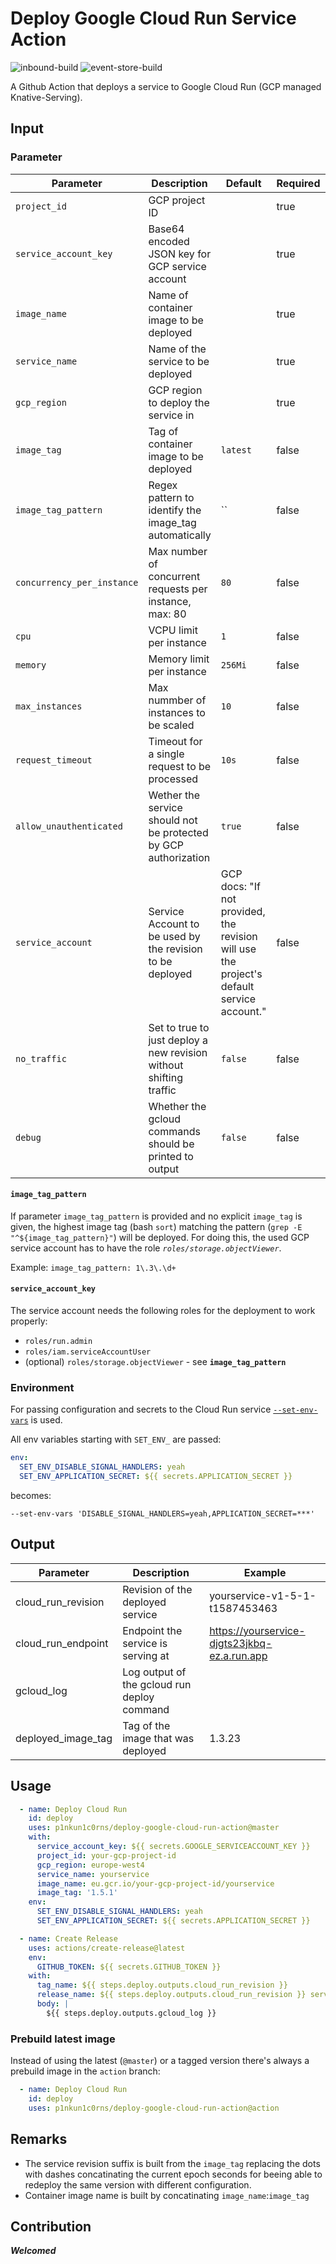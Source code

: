 # Deploy Google Cloud Run Service Action

![inbound-build](https://github.com/p1nkun1c0rns/deploy-google-cloud-run-action/workflows/Pre-Build%20Image/badge.svg)
![event-store-build](https://github.com/p1nkun1c0rns/deploy-google-cloud-run-action/workflows/Test/badge.svg)

A Github Action that deploys a service to Google Cloud Run (GCP managed Knative-Serving).

## Input

### Parameter

| Parameter | Description | Default | Required | Reference |
|---|---|---|---|---|
| `project_id` | GCP project ID |  | true | [gcloud](https://cloud.google.com/sdk/gcloud/reference#--project) |
| `service_account_key` | Base64 encoded JSON key for GCP service account |  | true | [gcloud auth](https://cloud.google.com/sdk/gcloud/reference/auth/activate-service-account#--key-file) |
| `image_name` | Name of container image to be deployed |  | true | [gcloud run deploy](https://cloud.google.com/sdk/gcloud/reference/run/deploy#--image) |
| `service_name` | Name of the service to be deployed |  | true | [gcloud run deploy](https://cloud.google.com/sdk/gcloud/reference/run/deploy#SERVICE) |
| `gcp_region` | GCP region to deploy the service in |  | true | [gcloud run deploy](https://cloud.google.com/sdk/gcloud/reference/run/deploy#--region) |
| `image_tag` | Tag of container image to be deployed | `latest` | false | [gcloud run deploy](https://cloud.google.com/sdk/gcloud/reference/run/deploy#--image) |
| `image_tag_pattern` | Regex pattern to identify the image_tag automatically | `` | false | [see below](https://github.com/p1nkun1c0rns/deploy-google-cloud-run-action#image_tag_pattern) |
| `concurrency_per_instance` | Max number of concurrent requests per instance, max: 80 | `80` | false | [gcloud run deploy](https://cloud.google.com/sdk/gcloud/reference/run/deploy#--concurrency) |
| `cpu` | VCPU limit per instance | `1` | false | [gcloud run deploy](https://cloud.google.com/sdk/gcloud/reference/run/deploy#--cpu) |
| `memory` | Memory limit per instance | `256Mi` | false | [gcloud run deploy](https://cloud.google.com/sdk/gcloud/reference/run/deploy#--memory) |
| `max_instances` | Max nummber of instances to be scaled | `10` | false | [gcloud run deploy](https://cloud.google.com/sdk/gcloud/reference/run/deploy#--max-instances) |
| `request_timeout` | Timeout for a single request to be processed | `10s` | false | [gcloud run deploy](https://cloud.google.com/sdk/gcloud/reference/run/deploy#--timeout) |
| `allow_unauthenticated` | Wether the service should not be protected by GCP authorization | `true` | false | [gcloud run deploy](https://cloud.google.com/sdk/gcloud/reference/run/deploy) |
| `service_account` | Service Account to be used by the revision to be deployed | GCP docs: "If not provided, the revision will use the project's default service account." | false | [gcloud_run_deploy](https://cloud.google.com/sdk/gcloud/reference/run/deploy#--service-account) |
| `no_traffic` | Set to true to just deploy a new revision without shifting traffic | `false` | false | [gcloud run deploy](https://cloud.google.com/sdk/gcloud/reference/run/deploy#--no-traffic) |
| `debug` | Whether the gcloud commands should be printed to output | `false` | false | | 

#### `image_tag_pattern`

If parameter `image_tag_pattern` is provided and no explicit `image_tag` is given, the highest image tag (bash `sort`) matching the pattern (`grep -E "^${image_tag_pattern}"`) will be deployed.
For doing this, the used GCP service account has to have the role _`roles/storage.objectViewer`_.

Example: `image_tag_pattern: 1\.3\.\d+`

#### `service_account_key`

The service account needs the following roles for the deployment to work properly:
* `roles/run.admin`
* `roles/iam.serviceAccountUser`
* (optional) `roles/storage.objectViewer` - see **`image_tag_pattern`**

### Environment

For passing configuration and secrets to the Cloud Run service [`--set-env-vars`](https://cloud.google.com/sdk/gcloud/reference/run/deploy#--set-env-vars) is used.

All env variables starting with `SET_ENV_` are passed:

```yaml
env:
  SET_ENV_DISABLE_SIGNAL_HANDLERS: yeah
  SET_ENV_APPLICATION_SECRET: ${{ secrets.APPLICATION_SECRET }}
```

becomes:

```shell script
--set-env-vars 'DISABLE_SIGNAL_HANDLERS=yeah,APPLICATION_SECRET=***'
```

## Output

| Parameter | Description | Example |
|---|---|---|
| cloud_run_revision | Revision of the deployed service | yourservice-v1-5-1-t1587453463 |
| cloud_run_endpoint | Endpoint the service is serving at | https://yourservice-djgts23jkbq-ez.a.run.app |
| gcloud_log | Log output of the gcloud run deploy command |  |
| deployed_image_tag | Tag of the image that was deployed | 1.3.23 |

## Usage

```yaml
  - name: Deploy Cloud Run
    id: deploy
    uses: p1nkun1c0rns/deploy-google-cloud-run-action@master
    with:
      service_account_key: ${{ secrets.GOOGLE_SERVICEACCOUNT_KEY }}
      project_id: your-gcp-project-id
      gcp_region: europe-west4
      service_name: yourservice
      image_name: eu.gcr.io/your-gcp-project-id/yourservice
      image_tag: '1.5.1'
    env:
      SET_ENV_DISABLE_SIGNAL_HANDLERS: yeah
      SET_ENV_APPLICATION_SECRET: ${{ secrets.APPLICATION_SECRET }}

  - name: Create Release
    uses: actions/create-release@latest
    env:
      GITHUB_TOKEN: ${{ secrets.GITHUB_TOKEN }}
    with:
      tag_name: ${{ steps.deploy.outputs.cloud_run_revision }}
      release_name: ${{ steps.deploy.outputs.cloud_run_revision }} serving at ${{ steps.deploy.outputs.cloud_run_endpoint }}
      body: |
        ${{ steps.deploy.outputs.gcloud_log }}
```

### Prebuild latest image

Instead of using the latest (`@master`) or a tagged version there's always a prebuild image in the `action` branch:

```yaml
  - name: Deploy Cloud Run
    id: deploy
    uses: p1nkun1c0rns/deploy-google-cloud-run-action@action
```

## Remarks

* The service revision suffix is built from the `image_tag` replacing the dots with dashes concatinating the current epoch seconds for beeing able to redeploy the same version with different configuration.
* Container image name is built by concatinating `image_name`:`image_tag`

## Contribution

***Welcomed***
